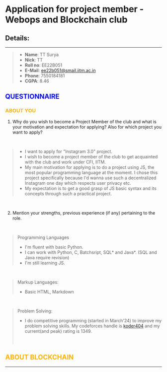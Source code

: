 Application for project member - Webops and Blockchain club  
===
## Details:
---
> - **Name**: TT Surya
> - **Nick**: TT 
> - **Roll no**: EE22B051
> - **E-Mail**: ee22b051@smail.iitm.ac.in
> - **Phone**: 7550184181
> - **CGPA**: 8.46

<h2 style="color:blue">QUESTIONNAIRE</h2>

<h3 style="color:#FFB300">ABOUT YOU</h3>

1. Why do you wish to become a Project Member of the club and what is your motivation and expectation for applying?
Also for which project you want to apply?
<br>

> - I want to apply for "Instagram 3.0" project.
> - I wish to become a project member of the club to get acquainted with the club and work under CFI, IITM.
> - My main motivation for applying is to do a project using JS, the most popular programming language at the moment. I chose this project specifically because I'd wanna use such a decentralized Instagram one day which respects user privacy etc.
> - My expectation is to get a good grasp of JS basic syntax and its concepts through such a practical project.
<br>

2. Mention your strengths, previous experience (if any) pertaining to the role.
<br>

>Programming Languages
> - I'm fluent with basic Python.
> - I can work with Python, C, Batchsript, SQL* and Java*. (SQL and Java require revision)
> - I'm still learning JS.
<br>

>Markup Languages:
> - Basic HTML, Markdown
<br>

>Problem Solving:
> - I do competitive programming (started in March'24) to improve my problem solving skills. My codeforces handle is [koder404](https://codeforces.com/profile/koder404) and my current(and peak) rating is 1349.
<br><br><br>


<h2 style="color:#FFB300">ABOUT BLOCKCHAIN</h2>
<hr>

<br><br>

